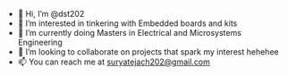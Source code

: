 - 👋 Hi, I’m @dst202
- 👀 I’m interested in tinkering with Embedded boards and kits
- 🌱 I’m currently doing Masters in Electrical and Microsystems Engineering
- 💞️ I’m looking to collaborate on projects that spark my interest hehehee
- 📫 You can reach me at suryatejach202@gmail.com

<!---
dst202/dst202 is a ✨ special ✨ repository because its `README.md` (this file) appears on your GitHub profile.
You can click the Preview link to take a look at your changes.
--->
